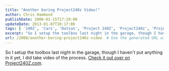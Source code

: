 ```yaml
---
title: "Another boring Project240z Video!"
author: Chris Hammond
publishDate: 2008-01-15T17:29:00
updateDate: 2013-01-07T10:17:08
tags: [ '240Z', 'Cars', 'Datsun', 'Project 240Z', 'Project240z', 'Project240Zcom', 'Video', 'Videos' ]
excerpt: "So I setup the toolbox last night in the garage, though I haven't put anything in it yet, I did take video of the process. Check it out over on..."
url: /2008/another-boring-project240z-video  # Use the generated URL with year
---
```

So I setup the toolbox last night in the garage, though I haven't put anything in it yet, I did take video of the process. <A class="" href="https://www.project240z.com/tabid/54/itemid/56/Unpacking-the-new-toolbox.aspx" target=_blank mce_href="https://www.project240z.com/tabid/54/itemid/56/Unpacking-the-new-toolbox.aspx">Check it out over on Project240Z.com</A>.
